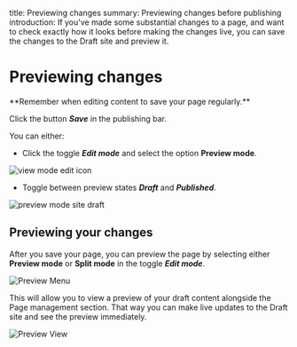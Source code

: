 title: Previewing changes
summary: Previewing changes before publishing
introduction: If you've made some substantial changes to a page, and want to check exactly how it looks before making the changes live, you can save the changes to the Draft site and preview it.

# Previewing changes

<div class="note" markdown="1">
**Remember when editing content to save your page regularly.**
</div>

Click the button ***Save*** in the publishing bar.

 You can either:
 * Click the toggle ***Edit mode*** and select the option **Preview mode**.


  ![view mode edit icon](/_images/view-mode-edit-icon.png)

 * Toggle between preview states ***Draft*** and ***Published***.


![preview mode site draft](/_images/preview-draft-published.png)

## Previewing your changes

After you save your page, you can preview the page by selecting either **Preview mode** or **Split mode** in the toggle ***Edit mode***.

![Preview Menu](/_images/Preview-Bar.png)


This will allow you to view a preview of your draft content alongside the Page management section. That way you can make live updates to the Draft site and see the preview immediately.


![Preview View](/_images/Preview.png)
